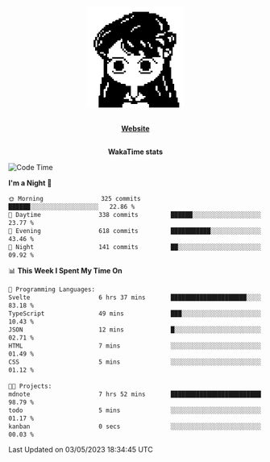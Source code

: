 ##

<p align="center">
  <img src="./person.gif" />
</p>

##

<div align="center">
  <p>
    <strong>
    <a href='https://domm.me'>Website</a>
    </strong>
  </p>
</div>

##

<div align="center">
  <p>
    <strong>
    WakaTime stats
    </strong>
  </p>
</div>

<!--START_SECTION:waka-->
![Code Time](http://img.shields.io/badge/Code%20Time-87%20hrs%2039%20mins-blue)

**I'm a Night 🦉** 

```text
🌞 Morning                325 commits         ██████░░░░░░░░░░░░░░░░░░░   22.86 % 
🌆 Daytime                338 commits         ██████░░░░░░░░░░░░░░░░░░░   23.77 % 
🌃 Evening                618 commits         ███████████░░░░░░░░░░░░░░   43.46 % 
🌙 Night                  141 commits         ██░░░░░░░░░░░░░░░░░░░░░░░   09.92 % 
```


📊 **This Week I Spent My Time On** 

```text
💬 Programming Languages: 
Svelte                   6 hrs 37 mins       █████████████████████░░░░   83.18 % 
TypeScript               49 mins             ███░░░░░░░░░░░░░░░░░░░░░░   10.43 % 
JSON                     12 mins             █░░░░░░░░░░░░░░░░░░░░░░░░   02.71 % 
HTML                     7 mins              ░░░░░░░░░░░░░░░░░░░░░░░░░   01.49 % 
CSS                      5 mins              ░░░░░░░░░░░░░░░░░░░░░░░░░   01.12 % 

🐱‍💻 Projects: 
mdnote                   7 hrs 52 mins       █████████████████████████   98.79 % 
todo                     5 mins              ░░░░░░░░░░░░░░░░░░░░░░░░░   01.17 % 
kanban                   0 secs              ░░░░░░░░░░░░░░░░░░░░░░░░░   00.03 % 
```


 Last Updated on 03/05/2023 18:34:45 UTC
<!--END_SECTION:waka-->

